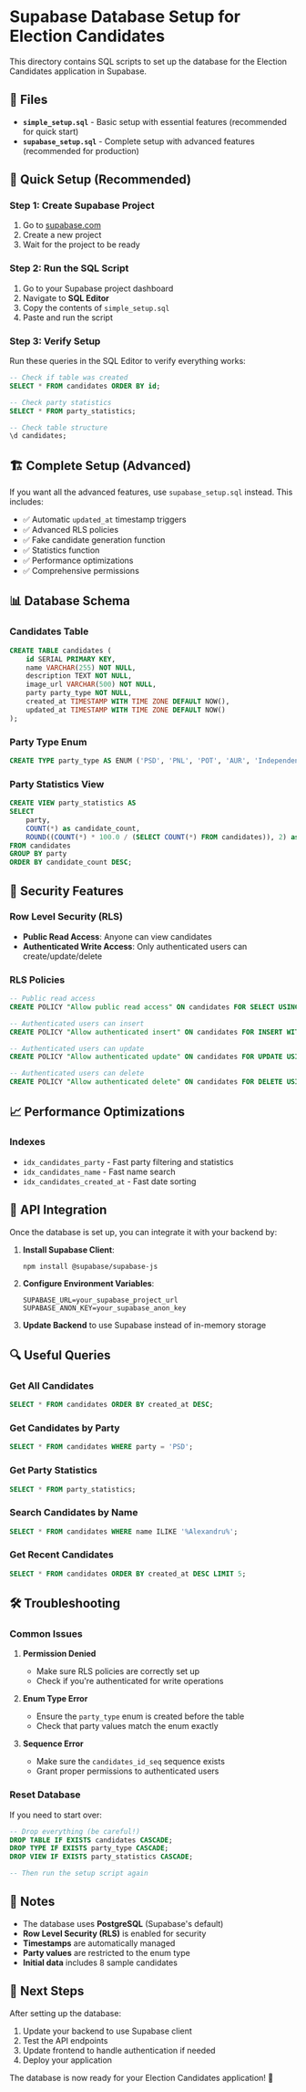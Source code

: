 # Supabase Database Setup for Election Candidates

This directory contains SQL scripts to set up the database for the Election Candidates application in Supabase.

## 📁 Files

- **`simple_setup.sql`** - Basic setup with essential features (recommended for quick start)
- **`supabase_setup.sql`** - Complete setup with advanced features (recommended for production)

## 🚀 Quick Setup (Recommended)

### Step 1: Create Supabase Project
1. Go to [supabase.com](https://supabase.com)
2. Create a new project
3. Wait for the project to be ready

### Step 2: Run the SQL Script
1. Go to your Supabase project dashboard
2. Navigate to **SQL Editor**
3. Copy the contents of `simple_setup.sql`
4. Paste and run the script

### Step 3: Verify Setup
Run these queries in the SQL Editor to verify everything works:

```sql
-- Check if table was created
SELECT * FROM candidates ORDER BY id;

-- Check party statistics
SELECT * FROM party_statistics;

-- Check table structure
\d candidates;
```

## 🏗️ Complete Setup (Advanced)

If you want all the advanced features, use `supabase_setup.sql` instead. This includes:

- ✅ Automatic `updated_at` timestamp triggers
- ✅ Advanced RLS policies
- ✅ Fake candidate generation function
- ✅ Statistics function
- ✅ Performance optimizations
- ✅ Comprehensive permissions

## 📊 Database Schema

### Candidates Table
```sql
CREATE TABLE candidates (
    id SERIAL PRIMARY KEY,
    name VARCHAR(255) NOT NULL,
    description TEXT NOT NULL,
    image_url VARCHAR(500) NOT NULL,
    party party_type NOT NULL,
    created_at TIMESTAMP WITH TIME ZONE DEFAULT NOW(),
    updated_at TIMESTAMP WITH TIME ZONE DEFAULT NOW()
);
```

### Party Type Enum
```sql
CREATE TYPE party_type AS ENUM ('PSD', 'PNL', 'POT', 'AUR', 'Independent');
```

### Party Statistics View
```sql
CREATE VIEW party_statistics AS
SELECT 
    party,
    COUNT(*) as candidate_count,
    ROUND((COUNT(*) * 100.0 / (SELECT COUNT(*) FROM candidates)), 2) as percentage
FROM candidates
GROUP BY party
ORDER BY candidate_count DESC;
```

## 🔐 Security Features

### Row Level Security (RLS)
- **Public Read Access**: Anyone can view candidates
- **Authenticated Write Access**: Only authenticated users can create/update/delete

### RLS Policies
```sql
-- Public read access
CREATE POLICY "Allow public read access" ON candidates FOR SELECT USING (true);

-- Authenticated users can insert
CREATE POLICY "Allow authenticated insert" ON candidates FOR INSERT WITH CHECK (auth.role() = 'authenticated');

-- Authenticated users can update
CREATE POLICY "Allow authenticated update" ON candidates FOR UPDATE USING (auth.role() = 'authenticated');

-- Authenticated users can delete
CREATE POLICY "Allow authenticated delete" ON candidates FOR DELETE USING (auth.role() = 'authenticated');
```

## 📈 Performance Optimizations

### Indexes
- `idx_candidates_party` - Fast party filtering and statistics
- `idx_candidates_name` - Fast name search
- `idx_candidates_created_at` - Fast date sorting

## 🎯 API Integration

Once the database is set up, you can integrate it with your backend by:

1. **Install Supabase Client**:
   ```bash
   npm install @supabase/supabase-js
   ```

2. **Configure Environment Variables**:
   ```env
   SUPABASE_URL=your_supabase_project_url
   SUPABASE_ANON_KEY=your_supabase_anon_key
   ```

3. **Update Backend** to use Supabase instead of in-memory storage

## 🔍 Useful Queries

### Get All Candidates
```sql
SELECT * FROM candidates ORDER BY created_at DESC;
```

### Get Candidates by Party
```sql
SELECT * FROM candidates WHERE party = 'PSD';
```

### Get Party Statistics
```sql
SELECT * FROM party_statistics;
```

### Search Candidates by Name
```sql
SELECT * FROM candidates WHERE name ILIKE '%Alexandru%';
```

### Get Recent Candidates
```sql
SELECT * FROM candidates ORDER BY created_at DESC LIMIT 5;
```

## 🛠️ Troubleshooting

### Common Issues

1. **Permission Denied**
   - Make sure RLS policies are correctly set up
   - Check if you're authenticated for write operations

2. **Enum Type Error**
   - Ensure the `party_type` enum is created before the table
   - Check that party values match the enum exactly

3. **Sequence Error**
   - Make sure the `candidates_id_seq` sequence exists
   - Grant proper permissions to authenticated users

### Reset Database
If you need to start over:

```sql
-- Drop everything (be careful!)
DROP TABLE IF EXISTS candidates CASCADE;
DROP TYPE IF EXISTS party_type CASCADE;
DROP VIEW IF EXISTS party_statistics CASCADE;

-- Then run the setup script again
```

## 📝 Notes

- The database uses **PostgreSQL** (Supabase's default)
- **Row Level Security (RLS)** is enabled for security
- **Timestamps** are automatically managed
- **Party values** are restricted to the enum type
- **Initial data** includes 8 sample candidates

## 🎉 Next Steps

After setting up the database:

1. Update your backend to use Supabase client
2. Test the API endpoints
3. Update frontend to handle authentication if needed
4. Deploy your application

The database is now ready for your Election Candidates application! 🚀 